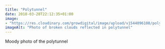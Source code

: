 ```yaml
---
title: "Polytunnel"
date: 2018-03-28T22:12:35+01:00
image: 
- "https://res.cloudinary.com/growdigital/image/upload/v1544096108/polytunnel-27206347438.jpg"
imageAlt: "Photo of broken clouds reflected in polytunnel"
---
```


Moody photo of the polytunnel 
